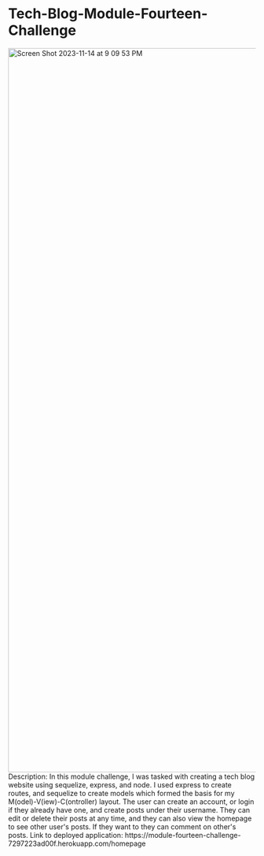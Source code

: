# Tech-Blog-Module-Fourteen-Challenge
<img width="1470" alt="Screen Shot 2023-11-14 at 9 09 53 PM" src="https://github.com/jushendhillon9/Tech-Blog-Module-Fourteen-Challenge/assets/137123520/cee57758-e8c0-4533-9fca-8320bd9aa5e7">
Description: In this module challenge, I was tasked with creating a tech blog website using sequelize, express, and node. I used express to create routes, and sequelize to create models which formed the basis for my M(odel)-V(iew)-C(ontroller) layout. The user can create an account, or login if they already have one, and create posts under their username. They can edit or delete their posts at any time, and they can also view the homepage to see other user's posts. If they want to they can comment on other's posts. 
Link to deployed application: https://module-fourteen-challenge-7297223ad00f.herokuapp.com/homepage
